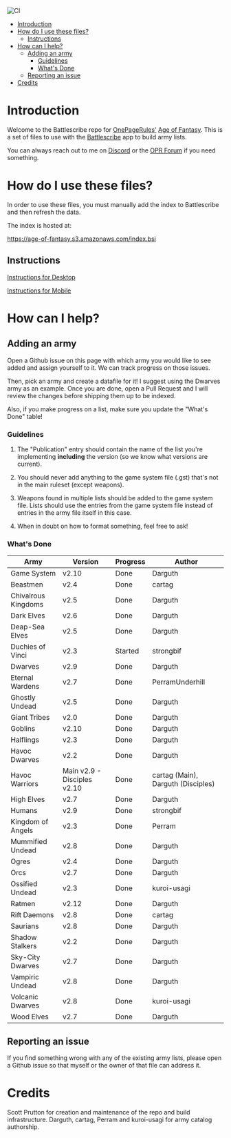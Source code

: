 ![CI](https://github.com/sprutton1/GrimdarkFutureBattlescribe/workflows/CI/badge.svg?branch=master)

<!-- TOC -->
- [Introduction](#introduction) 
- [How do I use these files?](#how-do-i-use-these-files)
   - [Instructions](#instructions)
- [How can I help?](#how-can-i-help)
   - [Adding an army](#adding-an-army)
      - [Guidelines](#guidelines)
      - [What's Done](#whats-done)
   - [Reporting an issue](#reporting-an-issue)
- [Credits](#credits)
<!-- /TOC -->

# Introduction

Welcome to the Battlescribe repo for [OnePageRules'](https://onepagerules.com/)
[Age of Fantasy](https://onepagerules.com/portfolio/age-of-fantasy/). This is
a set of files to use with the [Battlescribe](https://battlescribe.net/) app to
build army lists.

You can always reach out to me on
[Discord](https://discordapp.com/channels/610199287346888743/610199287346888746)
or the [OPR Forum](http://forum.onepagerules.com/) if you need something.

# How do I use these files?

In order to use these files, you must manually add the index to Battlescribe and
then refresh the data.

The index is hosted at:

https://age-of-fantasy.s3.amazonaws.com/index.bsi

## Instructions

[Instructions for Desktop](./desktop.md)

[Instructions for Mobile](./mobile.md)

# How can I help?

## Adding an army

Open a Github issue on this page with which army you would like to see added and
assign yourself to it. We can track progress on those issues.

Then, pick an army and create a datafile for it! I suggest using the Dwarves army as an example. Once you are done, open a Pull Request and I will
review the changes before shipping them up to be indexed.

Also, if you make progress on a list, make sure you update the "What's Done"
table!

### Guidelines

1. The "Publication" entry should contain the name of the list you're
   implementing **including** the version (so we know what versions are
   current).

2. You should never add anything to the game system file (.gst) that's not in
   the main ruleset (except weapons).

3. Weapons found in multiple lists should be added to the game system file.
   Lists should use the entries from the game system file instead of entries in
   the army file itself in this case.

4. When in doubt on how to format something, feel free to ask!

### What's Done

| Army | Version | Progress | Author |
|---|---|---|---|
|Game System|v2.10|Done|Darguth|
|Beastmen|v2.4|Done|cartag|
|Chivalrous Kingdoms|v2.5|Done|Darguth|
|Dark Elves|v2.6|Done|Darguth|
|Deap-Sea Elves|v2.5|Done|Darguth|
|Duchies of Vinci|v2.3|Started|strongbif|
|Dwarves|v2.9|Done|Darguth|
|Eternal Wardens|v2.7|Done|PerramUnderhill|
|Ghostly Undead|v2.5|Done|Darguth|
|Giant Tribes|v2.0|Done|Darguth|
|Goblins|v2.10|Done|Darguth|
|Halflings|v2.3|Done|Darguth|
|Havoc Dwarves|v2.2|Done|Darguth|
|Havoc Warriors|Main v2.9 - Disciples v2.10|Done|cartag (Main), Darguth (Disciples)|
|High Elves|v2.7|Done|Darguth|
|Humans|v2.9|Done|strongbif|
|Kingdom of Angels|v2.3|Done|Perram|
|Mummified Undead|v2.8|Done|Darguth|
|Ogres|v2.4|Done|Darguth|
|Orcs|v2.7|Done|Darguth|
|Ossified Undead|v2.3|Done|kuroi-usagi|
|Ratmen|v2.12|Done|Darguth|
|Rift Daemons|v2.8|Done|cartag|
|Saurians|v2.8|Done|Darguth|
|Shadow Stalkers|v2.2|Done|Darguth|
|Sky-City Dwarves|v2.7|Done|Darguth|
|Vampiric Undead|v2.8|Done|Darguth|
|Volcanic Dwarves|v2.8|Done|kuroi-usagi|
|Wood Elves|v2.7|Done|Darguth|

## Reporting an issue

If you find something wrong with any of the existing army lists, please open a
Github issue so that myself or the owner of that file can address it.

# Credits

Scott Prutton for creation and maintenance of the repo and build infrastructure.
Darguth, cartag, Perram and kuroi-usagi for army catalog authorship.
